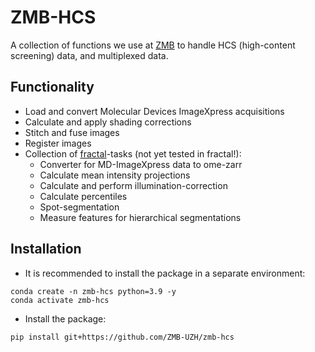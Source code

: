 # ZMB-HCS

A collection of functions we use at [ZMB](https://www.zmb.uzh.ch/en.html) to handle HCS (high-content screening) data, and multiplexed data.

## Functionality
* Load and convert Molecular Devices ImageXpress acquisitions
* Calculate and apply shading corrections
* Stitch and fuse images
* Register images
* Collection of [fractal](https://fractal-analytics-platform.github.io/)-tasks (not yet tested in fractal!):
  * Converter for MD-ImageXpress data to ome-zarr
  * Calculate mean intensity projections
  * Calculate and perform illumination-correction
  * Calculate percentiles
  * Spot-segmentation
  * Measure features for hierarchical segmentations

## Installation

* It is recommended to install the package in a separate environment:
```
conda create -n zmb-hcs python=3.9 -y
conda activate zmb-hcs
```
* Install the package:
```
pip install git+https://github.com/ZMB-UZH/zmb-hcs
```
